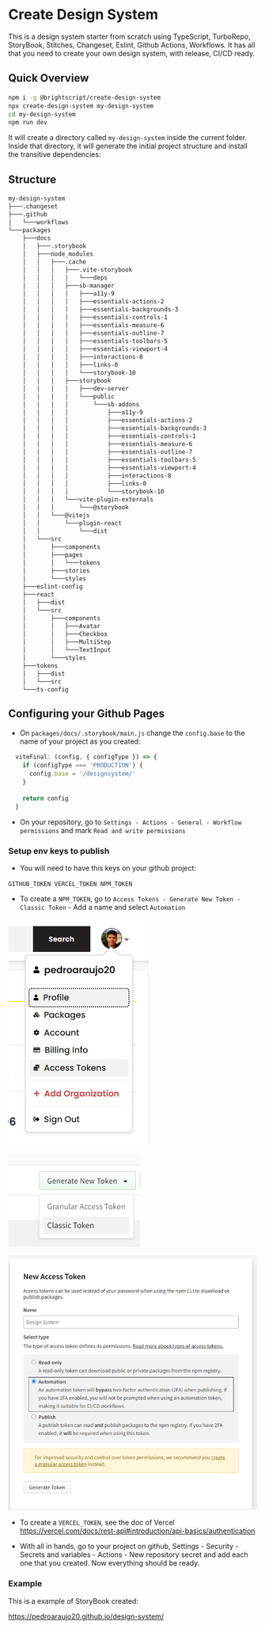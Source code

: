# Create Design System

This is a design system starter from scratch using TypeScript, TurboRepo, StoryBook, Stitches, Changeset, Eslint, Github Actions, Workflows.
It has all that you need to create your own design system, with release, CI/CD ready.


## Quick Overview

```sh
npm i -g @brightscript/create-design-system
npx create-design-system my-design-system
cd my-design-system
npm run dev
```

It will create a directory called `my-design-system` inside the current folder.<br>
Inside that directory, it will generate the initial project structure and install the transitive dependencies:

## Structure

```
my-design-system
├───.changeset
├───.github
│   └───workflows
└───packages
    ├───docs
    │   ├───.storybook
    │   ├───node_modules
    │   │   ├───.cache
    │   │   │   ├───.vite-storybook
    │   │   │   │   └───deps
    │   │   │   ├───sb-manager
    │   │   │   │   ├───a11y-9
    │   │   │   │   ├───essentials-actions-2
    │   │   │   │   ├───essentials-backgrounds-3
    │   │   │   │   ├───essentials-controls-1
    │   │   │   │   ├───essentials-measure-6
    │   │   │   │   ├───essentials-outline-7
    │   │   │   │   ├───essentials-toolbars-5
    │   │   │   │   ├───essentials-viewport-4
    │   │   │   │   ├───interactions-8
    │   │   │   │   ├───links-0
    │   │   │   │   └───storybook-10
    │   │   │   ├───storybook
    │   │   │   │   ├───dev-server
    │   │   │   │   └───public
    │   │   │   │       └───sb-addons
    │   │   │   │           ├───a11y-9
    │   │   │   │           ├───essentials-actions-2
    │   │   │   │           ├───essentials-backgrounds-3
    │   │   │   │           ├───essentials-controls-1
    │   │   │   │           ├───essentials-measure-6
    │   │   │   │           ├───essentials-outline-7
    │   │   │   │           ├───essentials-toolbars-5
    │   │   │   │           ├───essentials-viewport-4
    │   │   │   │           ├───interactions-8
    │   │   │   │           ├───links-0
    │   │   │   │           └───storybook-10
    │   │   │   └───vite-plugin-externals
    │   │   │       └───@storybook
    │   │   └───@vitejs
    │   │       └───plugin-react
    │   │           └───dist
    │   └───src
    │       ├───components
    │       ├───pages
    │       │   └───tokens
    │       ├───stories
    │       └───styles
    ├───eslint-config
    ├───react
    │   ├───dist
    │   └───src
    │       ├───components
    │       │   ├───Avatar
    │       │   ├───Checkbox
    │       │   ├───MultiStep
    │       │   └───TextInput
    │       └───styles
    ├───tokens
    │   ├───dist
    │   └───src
    └───ts-config
```

## Configuring your Github Pages

- On `packages/docs/.storybook/main.js` change the `config.base` to the name of your project as you created:

```js
  viteFinal: (config, { configType }) => {
    if (configType === 'PRODUCTION') {
      config.base = '/designsystem/'
    }

    return config
  }
```

- On your repository, go to `Settings - Actions - General - Workflow permissions` and mark `Read and write permissions`

### Setup env keys to publish

- You will need to have this keys on your github project:

`
  GITHUB_TOKEN
  VERCEL_TOKEN
  NPM_TOKEN
`

- To create a `NPM_TOKEN`, go to `Access Tokens - Generate New Token - Classic Token` - Add a name and select `Automation`

![NPM Menu](image.png)

![Generate new token](image-1.png)

![Creating new token](image-2.png)

- To create a `VERCEL_TOKEN`, see the doc of Vercel https://vercel.com/docs/rest-api#introduction/api-basics/authentication

- With all in hands, go to your project on github, Settings - Security - Secrets and variables - Actions - New repository secret and add each one that you created. Now everything should be ready.

### Example

This is a example of StoryBook created:

https://pedroaraujo20.github.io/design-system/
